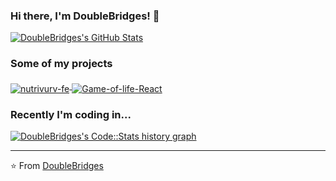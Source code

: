 ### Hi there, I'm DoubleBridges! 👋

<a href="https://github.com/DoubleBridges">
  <img src="https://github-readme-stats.vercel.app/api?username=DoubleBridges&show_icons=true" alt="DoubleBridges's GitHub Stats" />
</a>

### Some of my projects

<a href="https://github.com/DoubleBridges/codestats-profile-readme">
  <img align="middle" src="https://github-readme-stats.vercel.app/api/pin/?username=DoubleBridges&repo=nutrivurv-fe" alt="nutrivurv-fe" />
</a>
<a href="https://github.com/DoubleBridges/Geometry-Dash-Menu-Music-Randomizer">
  <img align="middle" src="https://github-readme-stats.vercel.app/api/pin/?username=DoubleBridges&repo=Game-of-life-React" alt="Game-of-life-React" />
</a>

### Recently I'm coding in...

<a href="https://codestats.net/users/DoubleBridges">
  <img src='https://codestats-readme.DoubleBridges.cn/history-graph/DoubleBridges?width=850&height=300&timezone=08:00&history_days=30&max_languages=9&language_colors=["3e4053","f15854","5da5da","faa43a","60bd68","f17cb0","b2912f","decf3f","b276b2","808080"]' alt="DoubleBridges's Code::Stats history graph" />
</a>

---

⭐️ From [DoubleBridges](https://github.com/DoubleBridges)
